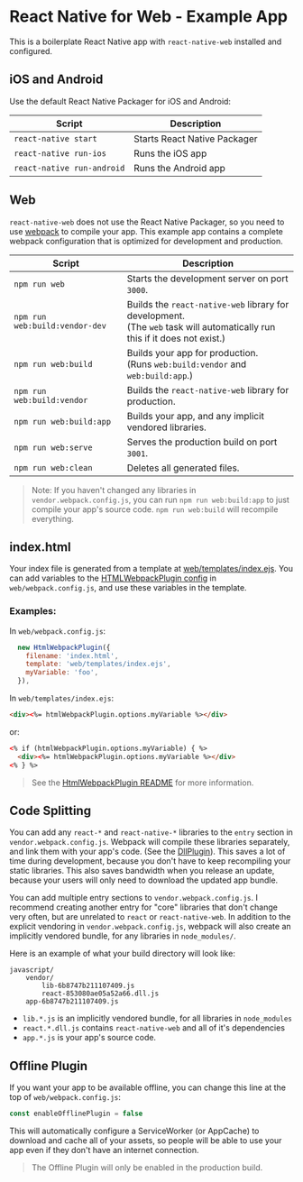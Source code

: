 # React Native for Web - Example App

This is a boilerplate React Native app with `react-native-web` installed and configured.

## iOS and Android

Use the default React Native Packager for iOS and Android:

Script | Description
---|---
`react-native start` | Starts React Native Packager
`react-native run-ios` | Runs the iOS app
`react-native run-android` | Runs the Android app

## Web

`react-native-web` does not use the React Native Packager, so you need to use [webpack](https://webpack.github.io/) to compile your app. This example app contains a complete webpack configuration that is optimized for development and production.

Script | Description
---|---
`npm run web` | Starts the development server on port `3000`.
`npm run web:build:vendor-dev` | Builds the `react-native-web` library for development.<br/>(The `web` task will automatically run this if it does not exist.)
`npm run web:build` | Builds your app for production. <br/>(Runs `web:build:vendor` and `web:build:app`.)
`npm run web:build:vendor` | Builds the `react-native-web` library for production.
`npm run web:build:app` | Builds your app, and any implicit vendored libraries.
`npm run web:serve` | Serves the production build on port `3001`.
`npm run web:clean` | Deletes all generated files.

> Note: If you haven't changed any libraries in `vendor.webpack.config.js`, you can run `npm run web:build:app` to just compile your app's source code. `npm run web:build` will recompile everything.

## index.html

Your index file is generated from a template at [web/templates/index.ejs](/web/templates/index.ejs).
You can add variables to the [HTMLWebpackPlugin config](https://github.com/ndbroadbent/react-native-web/blob/example-app/example_app/web/webpack.config.js#L49-L52) in `web/webpack.config.js`, and use these variables in the template.

### Examples:

In `web/webpack.config.js`:

```js
  new HtmlWebpackPlugin({
    filename: 'index.html',
    template: 'web/templates/index.ejs',
    myVariable: 'foo',
  }),
```

In `web/templates/index.ejs`:

```html
<div><%= htmlWebpackPlugin.options.myVariable %></div>
```

or:

```html
<% if (htmlWebpackPlugin.options.myVariable) { %>
  <div><%= htmlWebpackPlugin.options.myVariable %></div>
<% } %>
```

> See the [HtmlWebpackPlugin README](https://github.com/jantimon/html-webpack-plugin#html-webpack-plugin) for more information.

## Code Splitting

You can add any `react-*` and `react-native-*` libraries to the `entry` section in `vendor.webpack.config.js`. Webpack will compile these libraries separately, and link them with your app's code. (See the [DllPlugin](https://github.com/webpack/docs/wiki/list-of-plugins#dllplugin)). This saves a lot of time during development, because you don't have to keep recompiling your static libraries. This also saves bandwidth when you release an update, because your users will only need to download the updated app bundle.

You can add multiple entry sections to `vendor.webpack.config.js`. I recommend creating another entry for "core" libraries that don't change very often, but are unrelated to `react` or `react-native-web`. In addition to the explicit vendoring in `vendor.webpack.config.js`, webpack will also create an implicitly vendored bundle, for any libraries in `node_modules/`.

Here is an example of what your build directory will look like:

```
javascript/
    vendor/
        lib-6b8747b211107409.js
        react-853080ae05a52a66.dll.js
    app-6b8747b211107409.js
```

* `lib.*.js` is an implicitly vendored bundle, for all libraries in `node_modules`
* `react.*.dll.js` contains `react-native-web` and all of it's dependencies
* `app.*.js` is your app's source code.

## Offline Plugin

If you want your app to be available offline, you can change this line at the top of `web/webpack.config.js`:

```js
const enableOfflinePlugin = false
```

This will automatically configure a ServiceWorker (or AppCache) to download and cache all of your assets, so people will be able to use your app even if they don't have an internet connection.

> The Offline Plugin will only be enabled in the production build.

